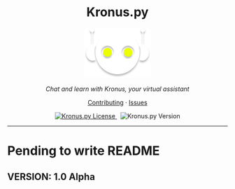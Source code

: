 <h1 align="center">Kronus.py</h1>

<p align="center">
    <img src="./docs/kronus.png" alt="Kronus.py Logo" />
</p>

<p align="center">
  <i>Chat and learn with Kronus, your virtual assistant</i>
</p>

<p align="center">
  <a href="./CONTRIBUTING.md">Contributing</a>
  ·
  <a href="https://github.com/ZhengLinLei/Kronus.py/issues">Issues</a>
</p>

<p align="center">
  <a href="https://opensource.org/licenses/Apache-2.0">
    <img src="https://img.shields.io/badge/License-Apache%202.0-blue.svg" alt="Kronus.py License" />
  </a>&nbsp;
  <a>
    <img src="https://img.shields.io/badge/version-1.0.Alpha-brightgreen" alt="Kronus.py Version" />
  </a>
</p>

<hr>


# Pending to write README

## VERSION: 1.0 Alpha
